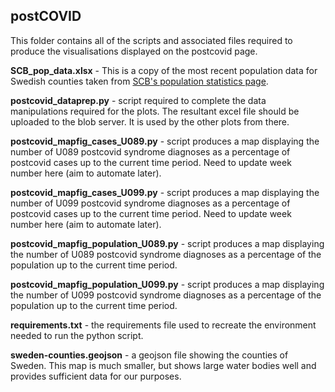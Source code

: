 ## postCOVID

This folder contains all of the scripts and associated files required to produce the visualisations displayed on the postcovid page.

**SCB_pop_data.xlsx** - This is a copy of the most recent population data for Swedish counties taken from [SCB's population statistics page](https://www.scb.se/en/finding-statistics/statistics-by-subject-area/population/population-composition/population-statistics/).

**postcovid_dataprep.py** - script required to complete the data manipulations required for the plots. The resultant excel file should be uploaded to the blob server. It is used by the other plots from there.

**postcovid_mapfig_cases_U089.py** - script produces a map displaying the number of U089 postcovid syndrome diagnoses as a percentage of postcovid cases up to the current time period. Need to update week number here (aim to automate later).

**postcovid_mapfig_cases_U099.py** - script produces a map displaying the number of U099 postcovid syndrome diagnoses as a percentage of postcovid cases up to the current time period. Need to update week number here (aim to automate later).

**postcovid_mapfig_population_U089.py** - script produces a map displaying the number of U089 postcovid syndrome diagnoses as a percentage of the population up to the current time period.

**postcovid_mapfig_population_U099.py** - script produces a map displaying the number of U099 postcovid syndrome diagnoses as a percentage of the population up to the current time period.

**requirements.txt** - the requirements file used to recreate the environment needed to run the python script.

**sweden-counties.geojson** - a geojson file showing the counties of Sweden. This map is much smaller, but shows large water bodies well and provides sufficient data for our purposes.
